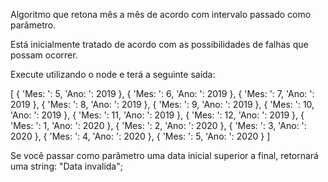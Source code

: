 Algoritmo que retona mês a mês de acordo com intervalo passado como parâmetro.

Está inicialmente tratado de acordo com as possibilidades de falhas que possam ocorrer.

Execute utilizando o node e terá a seguinte saída:

[ { 'Mes: ': 5, 'Ano: ': 2019 },
  { 'Mes: ': 6, 'Ano: ': 2019 },
  { 'Mes: ': 7, 'Ano: ': 2019 },
  { 'Mes: ': 8, 'Ano: ': 2019 },
  { 'Mes: ': 9, 'Ano: ': 2019 },
  { 'Mes: ': 10, 'Ano: ': 2019 },
  { 'Mes: ': 11, 'Ano: ': 2019 },
  { 'Mes: ': 12, 'Ano: ': 2019 },
  { 'Mes: ': 1, 'Ano: ': 2020 },
  { 'Mes: ': 2, 'Ano: ': 2020 },
  { 'Mes: ': 3, 'Ano: ': 2020 },
  { 'Mes: ': 4, 'Ano: ': 2020 },
  { 'Mes: ': 5, 'Ano: ': 2020 } ]
  
  Se você passar como parâmetro uma data inicial superior a final, retornará uma string: "Data invalida";
